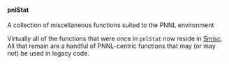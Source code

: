 #### pnlStat

A collection of miscellaneous functions suited to the PNNL environment

Virtually all of the functions that were once in `pnlStat` now reside in [Smisc](http://github.com/pnnl/Smisc). 
All that remain are a handful of PNNL-centric functions that may (or may not) be used in legacy code.
